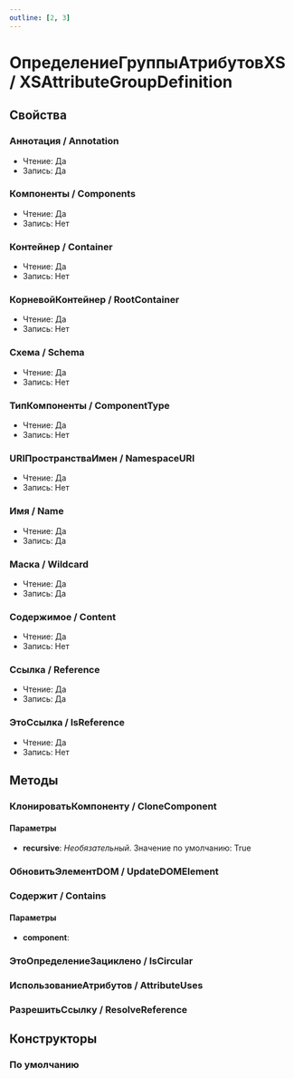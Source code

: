 ```yaml
---
outline: [2, 3]
---
```


# ОпределениеГруппыАтрибутовXS / XSAttributeGroupDefinition


## Свойства


### Аннотация / Annotation

* Чтение: Да
* Запись: Да

### Компоненты / Components

* Чтение: Да
* Запись: Нет

### Контейнер / Container

* Чтение: Да
* Запись: Нет

### КорневойКонтейнер / RootContainer

* Чтение: Да
* Запись: Нет

### Схема / Schema

* Чтение: Да
* Запись: Нет

### ТипКомпоненты / ComponentType

* Чтение: Да
* Запись: Нет

### URIПространстваИмен / NamespaceURI

* Чтение: Да
* Запись: Нет

### Имя / Name

* Чтение: Да
* Запись: Да

### Маска / Wildcard

* Чтение: Да
* Запись: Да

### Содержимое / Content

* Чтение: Да
* Запись: Нет

### Ссылка / Reference

* Чтение: Да
* Запись: Да

### ЭтоСсылка / IsReference

* Чтение: Да
* Запись: Нет

## Методы


### КлонироватьКомпоненту / CloneComponent


#### Параметры

* **recursive**:  *Необязательный*. Значение по умолчанию: True

### ОбновитьЭлементDOM / UpdateDOMElement


### Содержит / Contains


#### Параметры

* **component**: 

### ЭтоОпределениеЗациклено / IsCircular


### ИспользованиеАтрибутов / AttributeUses


### РазрешитьСсылку / ResolveReference


## Конструкторы


### По умолчанию

